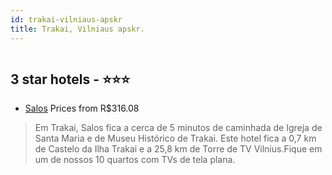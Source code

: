 ```yaml
---
id: trakai-vilniaus-apskr
title: Trakai, Vilniaus apskr.
---
```


<center><img src="https://i.travelapi.com/hotels/51000000/50550000/50548300/50548225/0631c412_z.jpg" alt="" /></center>


##  3 star hotels - ⭐️⭐️⭐️

-    [Salos](https://www.hurb.com/br/aud/https://www.hurb.com/br/hotels/trakai/salos-HT-AVL7?cmp=18055) Prices from R$316.08
   > Em Trakai, Salos fica a cerca de 5 minutos de caminhada de Igreja de Santa Maria e de Museu Histórico de Trakai.  Este hotel fica a 0,7 km de Castelo da Ilha Trakai e a 25,8 km de Torre de TV Vilnius.Fique em um de nossos 10 quartos com TVs de tela plana.
